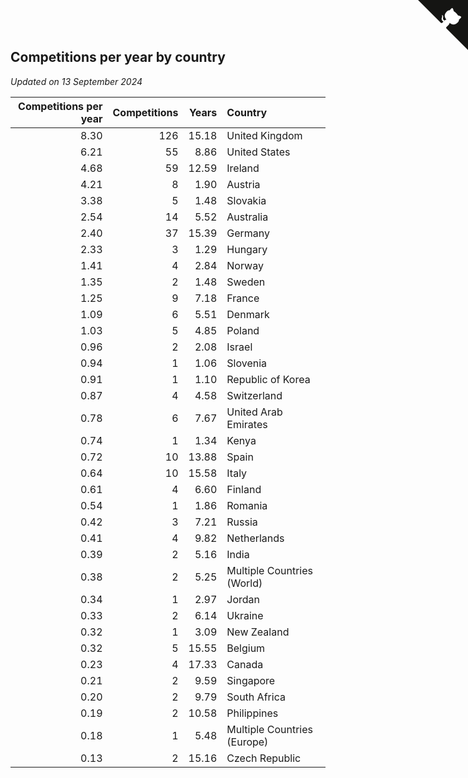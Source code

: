 ## Competitions per year by country

*Updated on 13 September 2024*

| Competitions per year | Competitions | Years | Country |
| ---: | ---: | ---: | :--- |
| 8.30 | 126 | 15.18 | United Kingdom |
| 6.21 | 55 | 8.86 | United States |
| 4.68 | 59 | 12.59 | Ireland |
| 4.21 | 8 | 1.90 | Austria |
| 3.38 | 5 | 1.48 | Slovakia |
| 2.54 | 14 | 5.52 | Australia |
| 2.40 | 37 | 15.39 | Germany |
| 2.33 | 3 | 1.29 | Hungary |
| 1.41 | 4 | 2.84 | Norway |
| 1.35 | 2 | 1.48 | Sweden |
| 1.25 | 9 | 7.18 | France |
| 1.09 | 6 | 5.51 | Denmark |
| 1.03 | 5 | 4.85 | Poland |
| 0.96 | 2 | 2.08 | Israel |
| 0.94 | 1 | 1.06 | Slovenia |
| 0.91 | 1 | 1.10 | Republic of Korea |
| 0.87 | 4 | 4.58 | Switzerland |
| 0.78 | 6 | 7.67 | United Arab Emirates |
| 0.74 | 1 | 1.34 | Kenya |
| 0.72 | 10 | 13.88 | Spain |
| 0.64 | 10 | 15.58 | Italy |
| 0.61 | 4 | 6.60 | Finland |
| 0.54 | 1 | 1.86 | Romania |
| 0.42 | 3 | 7.21 | Russia |
| 0.41 | 4 | 9.82 | Netherlands |
| 0.39 | 2 | 5.16 | India |
| 0.38 | 2 | 5.25 | Multiple Countries (World) |
| 0.34 | 1 | 2.97 | Jordan |
| 0.33 | 2 | 6.14 | Ukraine |
| 0.32 | 1 | 3.09 | New Zealand |
| 0.32 | 5 | 15.55 | Belgium |
| 0.23 | 4 | 17.33 | Canada |
| 0.21 | 2 | 9.59 | Singapore |
| 0.20 | 2 | 9.79 | South Africa |
| 0.19 | 2 | 10.58 | Philippines |
| 0.18 | 1 | 5.48 | Multiple Countries (Europe) |
| 0.13 | 2 | 15.16 | Czech Republic |


<a href="https://github.com/simonkellly/wca_statistics_ireland" class="github-corner" aria-label="View source on Github"><svg width="80" height="80" viewBox="0 0 250 250" style="fill:#151513; color:#fff; position: absolute; top: 0; border: 0; right: 0;" aria-hidden="true"><path d="M0,0 L115,115 L130,115 L142,142 L250,250 L250,0 Z"></path><path d="M128.3,109.0 C113.8,99.7 119.0,89.6 119.0,89.6 C122.0,82.7 120.5,78.6 120.5,78.6 C119.2,72.0 123.4,76.3 123.4,76.3 C127.3,80.9 125.5,87.3 125.5,87.3 C122.9,97.6 130.6,101.9 134.4,103.2" fill="currentColor" style="transform-origin: 130px 106px;" class="octo-arm"></path><path d="M115.0,115.0 C114.9,115.1 118.7,116.5 119.8,115.4 L133.7,101.6 C136.9,99.2 139.9,98.4 142.2,98.6 C133.8,88.0 127.5,74.4 143.8,58.0 C148.5,53.4 154.0,51.2 159.7,51.0 C160.3,49.4 163.2,43.6 171.4,40.1 C171.4,40.1 176.1,42.5 178.8,56.2 C183.1,58.6 187.2,61.8 190.9,65.4 C194.5,69.0 197.7,73.2 200.1,77.6 C213.8,80.2 216.3,84.9 216.3,84.9 C212.7,93.1 206.9,96.0 205.4,96.6 C205.1,102.4 203.0,107.8 198.3,112.5 C181.9,128.9 168.3,122.5 157.7,114.1 C157.9,116.9 156.7,120.9 152.7,124.9 L141.0,136.5 C139.8,137.7 141.6,141.9 141.8,141.8 Z" fill="currentColor" class="octo-body"></path></svg></a><style>.github-corner:hover .octo-arm{animation:octocat-wave 560ms ease-in-out}@keyframes octocat-wave{0%,100%{transform:rotate(0)}20%,60%{transform:rotate(-25deg)}40%,80%{transform:rotate(10deg)}}@media (max-width:500px){.github-corner:hover .octo-arm{animation:none}.github-corner .octo-arm{animation:octocat-wave 560ms ease-in-out}}</style>
